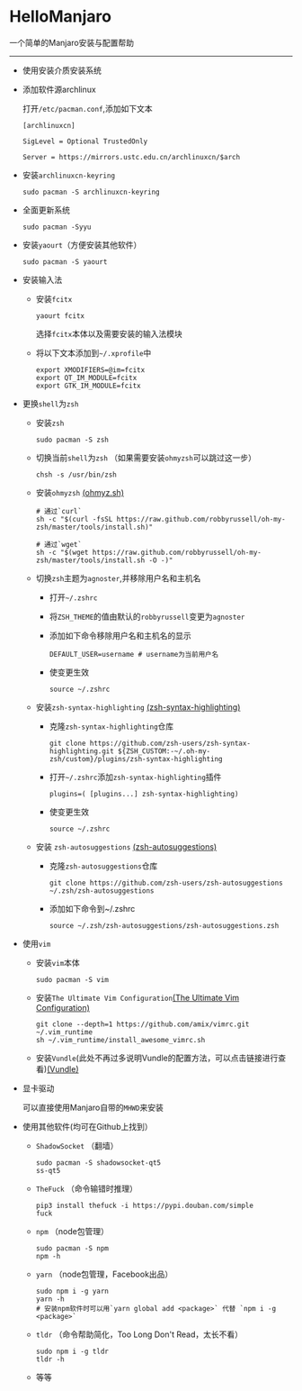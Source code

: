 # HelloManjaro

一个简单的Manjaro安装与配置帮助

------
* 使用安装介质安装系统
* 添加软件源archlinux

  打开`/etc/pacman.conf`,添加如下文本
  
  ```plain
  [archlinuxcn]

  SigLevel = Optional TrustedOnly

  Server = https://mirrors.ustc.edu.cn/archlinuxcn/$arch
  ```
    
* 安装`archlinuxcn-keyring`

    ```shell
    sudo pacman -S archlinuxcn-keyring
    ```
* 全面更新系统

    ```shell
    sudo pacman -Syyu
    ```
* 安装`yaourt`（方便安装其他软件）

    ```shell
    sudo pacman -S yaourt
    ```
* 安装输入法

  - 安装`fcitx`

    ```shell
    yaourt fcitx
    ```
    选择`fcitx`本体以及需要安装的输入法模块

  - 将以下文本添加到`~/.xprofile`中

    ```shell
    export XMODIFIERS=@im=fcitx
    export QT_IM_MODULE=fcitx
    export GTK_IM_MODULE=fcitx

    ```
* 更换`shell`为`zsh`

  - 安装`zsh`

    ```shell
    sudo pacman -S zsh
    ```
    
  - 切换当前`shell`为`zsh` （如果需要安装`ohmyzsh`可以跳过这一步）
    
    ```shell
    chsh -s /usr/bin/zsh
    ```
  - 安装`ohmyzsh` [(ohmyz.sh)](https://ohmyz.sh)

    ```shell
    # 通过`curl`
    sh -c "$(curl -fsSL https://raw.github.com/robbyrussell/oh-my-zsh/master/tools/install.sh)"
    
    # 通过`wget`
    sh -c "$(wget https://raw.github.com/robbyrussell/oh-my-zsh/master/tools/install.sh -O -)"
    ```
    
  - 切换`zsh`主题为`agnoster`,并移除用户名和主机名

    * 打开`~/.zshrc`
    * 将`ZSH_THEME`的值由默认的`robbyrussell`变更为`agnoster`
    * 添加如下命令移除用户名和主机名的显示
    
        ```shell
        DEFAULT_USER=username # username为当前用户名
        ```
    
    * 使变更生效
    
        ```shell
        source ~/.zshrc
        ```

  - 安装`zsh-syntax-highlighting` [(zsh-syntax-highlighting)](https://github.com/zsh-users/zsh-syntax-highlighting)

    * 克隆`zsh-syntax-highlighting`仓库

        ```shell
        git clone https://github.com/zsh-users/zsh-syntax-highlighting.git ${ZSH_CUSTOM:-~/.oh-my-zsh/custom}/plugins/zsh-syntax-highlighting
        ```
        
    * 打开`~/.zshrc`添加`zsh-syntax-highlighting`插件
    
        ```shell
        plugins=( [plugins...] zsh-syntax-highlighting)
        ```
    * 使变更生效
    
        ```shell
        source ~/.zshrc
        ```

  - 安装 `zsh-autosuggestions` [(zsh-autosuggestions)](https://github.com/zsh-users/zsh-autosuggestions)
    
    * 克隆`zsh-autosuggestions`仓库
    
        ```shell
        git clone https://github.com/zsh-users/zsh-autosuggestions ~/.zsh/zsh-autosuggestions
        ```
        
    * 添加如下命令到~/.zshrc
    
        ```shell
        source ~/.zsh/zsh-autosuggestions/zsh-autosuggestions.zsh
        ```

* 使用`vim`

  - 安装`vim`本体
  
      ```shell
      sudo pacman -S vim
      ```
        
  - 安装`The Ultimate Vim Configuration`[(The Ultimate Vim Configuration)](https://github.com/amix/vimrc)
        
      ```shell
      git clone --depth=1 https://github.com/amix/vimrc.git ~/.vim_runtime
      sh ~/.vim_runtime/install_awesome_vimrc.sh
      ```

  - 安装`Vundle`(此处不再过多说明Vundle的配置方法，可以点击链接进行查看)[(Vundle)](https://github.com/VundleVim/Vundle.vim)

* 显卡驱动

  可以直接使用Manjaro自带的`MHWD`来安装

* 使用其他软件(均可在Github上找到）

  - `ShadowSocket` （翻墙）

    ```shell
    sudo pacman -S shadowsocket-qt5
    ss-qt5
    ```
    

  - `TheFuck` （命令输错时推理）
    
    ```python3
    pip3 install thefuck -i https://pypi.douban.com/simple
    fuck
    ```
    
  - `npm` （node包管理）

    ```shell
    sudo pacman -S npm
    npm -h
    ```

  - `yarn` （node包管理，Facebook出品）
    
    ```shell
    sudo npm i -g yarn
    yarn -h
    # 安装npm软件时可以用`yarn global add <package>` 代替 `npm i -g <package>`
    ```

  - `tldr` （命令帮助简化，Too Long Don't Read，太长不看）
    
    ```shell
    sudo npm i -g tldr
    tldr -h
    ```
    
  - 等等
